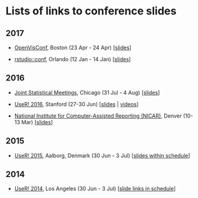 # Lists of links to conference slides

## 2017

- [OpenVisConf](https://openvisconf.com), Boston (23 Apr - 24 Apr) \[[slides](https://github.com/kbroman/OpenVisConf2017Slides)\]

- [rstudio::conf](https://www.rstudio.com/conference/), Orlando (12 Jan - 14 Jan) \[[slides](https://github.com/kbroman/RStudioConf2017Slides)\]

## 2016

- [Joint Statistical Meetings](https://www.amstat.org/meetings/jsm/2016/), Chicago (31 Jul - 4 Aug)
  \[[slides](https://github.com/kbroman/JSM2016slides)\]

- [UseR! 2016](http://user2016.org/), Stanford (27-30 Jun)
  \[[slides](https://rweekly.org/user2016.html) | [videos](https://channel9.msdn.com/Events/useR-international-R-User-conference/useR2016)\]

- [National Institute for Computer-Assisted Reporting (NICAR)](http://www.ire.org/conferences/nicar2016/), Denver (10-13 Mar) \[[slides](http://blog.chryswu.com/2016/03/08/nicar16-slides-links-tutorials-resources/)\]

## 2015

- [UseR! 2015](http://user2015.math.aau.dk), Aalborg, Denmark (30 Jun - 3 Jul) \[[slides within schedule](http://user2015.math.aau.dk/oral_sessions)\]

## 2014

- [UseR! 2014](http://user2014.stat.ucla.edu/), Los Angeles (30 Jun - 3 Jul)
  \[[slide links in schedule](http://user2014.stat.ucla.edu/#schedule)\]
